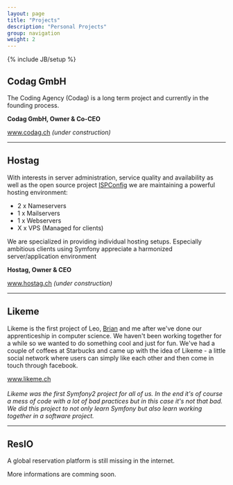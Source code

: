 ```yaml
---
layout: page
title: "Projects"
description: "Personal Projects"
group: navigation
weight: 2
---
```

{% include JB/setup %}

## Codag GmbH

The Coding Agency (Codag) is a long term project and currently in the founding process.

**Codag GmbH, Owner & Co-CEO**

<a target="_blank" href="http://codag.ch">www.codag.ch</a>
*(under construction)*

* * *

## Hostag

With interests in server administration, service quality and availability as well as the open source project [ISPConfig](http://ispconfig.org) we are maintaining a powerful hosting environment:

- 2 x Nameservers
- 1 x Mailservers
- 1 x Webservers
- X x VPS (Managed for clients)

We are specialized in providing individual hosting setups. Especially ambitious clients using Symfony appreciate a harmonized server/application environment

**Hostag, Owner & CEO**

<a target="_blank" href="http://hostag.ch">www.hostag.ch</a>
*(under construction)*

* * *

## Likeme
Likeme is the first project of Leo, <a href="http://mcalister.ch" target="_blank">Brian</a> and me after we've done our apprenticeship in computer science.
We haven't been working together for a while so we wanted to do something cool and just for fun. We've had a couple of coffees
at Starbucks and came up with the idea of Likeme - a little social network where users can simply like each other and then come in touch through facebook.

<a target="_blank" href="http://likeme.ch">www.likeme.ch</a>
<br />
<br />
*Likeme was the first Symfony2 project for all of us. In the end it's of course a mess of code with a lot of bad practices but in this case it's not that bad.
We did this project to not only learn Symfony but also learn working together in a software project.*

* * *

## ResIO
A global reservation platform is still missing in the internet.

More informations are comming soon.